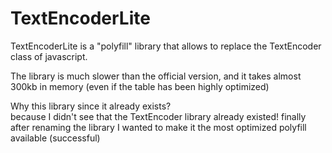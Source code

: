 # TextEncoderLite
TextEncoderLite is a "polyfill" library that allows to replace the TextEncoder class of javascript.

The library is much slower than the official version, and it takes almost 300kb in memory (even if the table has been highly optimized)

Why this library since it already exists?<br>
because I didn't see that the TextEncoder library already existed! finally after renaming the library I wanted to make it the most optimized polyfill available (successful)
